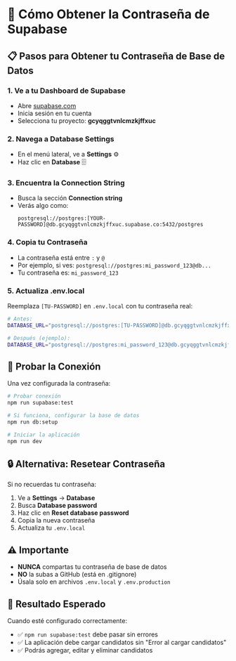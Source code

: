 # 🔑 Cómo Obtener la Contraseña de Supabase

## 📋 Pasos para Obtener tu Contraseña de Base de Datos

### 1. Ve a tu Dashboard de Supabase
- Abre [supabase.com](https://supabase.com)
- Inicia sesión en tu cuenta
- Selecciona tu proyecto: **gcyqggtvnlcmzkjffxuc**

### 2. Navega a Database Settings
- En el menú lateral, ve a **Settings** ⚙️
- Haz clic en **Database** 🗄️

### 3. Encuentra la Connection String
- Busca la sección **Connection string**
- Verás algo como:
  ```
  postgresql://postgres:[YOUR-PASSWORD]@db.gcyqggtvnlcmzkjffxuc.supabase.co:5432/postgres
  ```

### 4. Copia tu Contraseña
- La contraseña está entre `:` y `@`
- Por ejemplo, si ves: `postgresql://postgres:mi_password_123@db...`
- Tu contraseña es: `mi_password_123`

### 5. Actualiza .env.local
Reemplaza `[TU-PASSWORD]` en `.env.local` con tu contraseña real:

```bash
# Antes:
DATABASE_URL="postgresql://postgres:[TU-PASSWORD]@db.gcyqggtvnlcmzkjffxuc.supabase.co:5432/postgres"

# Después (ejemplo):
DATABASE_URL="postgresql://postgres:mi_password_123@db.gcyqggtvnlcmzkjffxuc.supabase.co:5432/postgres"
```

## 🧪 Probar la Conexión

Una vez configurada la contraseña:

```bash
# Probar conexión
npm run supabase:test

# Si funciona, configurar la base de datos
npm run db:setup

# Iniciar la aplicación
npm run dev
```

## 🔒 Alternativa: Resetear Contraseña

Si no recuerdas tu contraseña:

1. Ve a **Settings** → **Database**
2. Busca **Database password**
3. Haz clic en **Reset database password**
4. Copia la nueva contraseña
5. Actualiza tu `.env.local`

## ⚠️ Importante

- **NUNCA** compartas tu contraseña de base de datos
- **NO** la subas a GitHub (está en .gitignore)
- Úsala solo en archivos `.env.local` y `.env.production`

## 🎯 Resultado Esperado

Cuando esté configurado correctamente:
- ✅ `npm run supabase:test` debe pasar sin errores
- ✅ La aplicación debe cargar candidatos sin "Error al cargar candidatos"
- ✅ Podrás agregar, editar y eliminar candidatos
